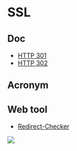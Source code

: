 # SSL

## Doc
* [HTTP 301](https://en.wikipedia.org/wiki/HTTP_301#:~:text=The%20HTTP%20response%20status%20code,field%20included%20with%20the%20response.)
* [HTTP 302](https://en.wikipedia.org/wiki/HTTP_302)

## Acronym

## Web tool

* [Redirect-Checker](http://www.redirect-checker.org/index.php)

[<img src="https://i.imgur.com/gEWv6H0.png">](https://i.imgur.com/gEWv6H0.png)
